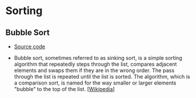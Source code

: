 # Sorting

## Bubble Sort

- [Source code](./bubble_sort.cpp)

- Bubble sort, sometimes referred to as sinking sort, is a simple sorting algorithm that repeatedly steps through the list, compares adjacent elements and swaps them if they are in the wrong order. The pass through the list is repeated until the list is sorted. The algorithm, which is a comparison sort, is named for the way smaller or larger elements "bubble" to the top of the list. [[Wikipedia](https://en.wikipedia.org/wiki/Bubble_sort)]
